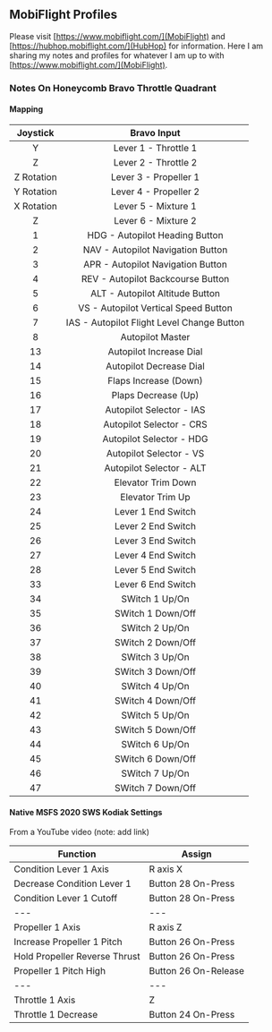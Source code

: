 ## MobiFlight Profiles

Please visit [https://www.mobiflight.com/](MobiFlight) and [https://hubhop.mobiflight.com/](HubHop) for information. Here I am sharing my notes and profiles for whatever I am up to with [https://www.mobiflight.com/](MobiFlight).

### Notes On Honeycomb Bravo Throttle Quadrant

#### Mapping

| Joystick   | Bravo Input      |
| :--------: | :--------------: |
| Y          | Lever 1 - Throttle 1
| Z          | Lever 2 - Throttle 2
| Z Rotation | Lever 3 - Propeller 1
| Y Rotation | Lever 4 - Propeller 2
| X Rotation | Lever 5 - Mixture 1
| Z          | Lever 6 - Mixture 2
| 1          | HDG - Autopilot Heading Button
| 2          | NAV - Autopilot Navigation Button
| 3          | APR - Autopilot Navigation Button
| 4          | REV - Autopilot Backcourse Button
| 5          | ALT - Autopilot Altitude Button
| 6          | VS  - Autopilot Vertical Speed Button
| 7          | IAS - Autopilot Flight Level Change Button
| 8          | Autopilot Master
| 13         | Autopilot Increase Dial
| 14         | Autopilot Decrease Dial
| 15         | Flaps Increase (Down)
| 16         | Plaps Decrease (Up)
| 17         | Autopilot Selector - IAS
| 18         | Autopilot Selector - CRS
| 19         | Autopilot Selector - HDG
| 20         | Autopilot Selector - VS
| 21         | Autopilot Selector - ALT
| 22         | Elevator Trim Down 
| 23         | Elevator Trim Up
| 24         | Lever 1 End Switch
| 25         | Lever 2 End Switch
| 26         | Lever 3 End Switch
| 27         | Lever 4 End Switch
| 28         | Lever 5 End Switch
| 33         | Lever 6 End Switch
| 34         | SWitch 1 Up/On
| 35         | SWitch 1 Down/Off
| 36         | SWitch 2 Up/On
| 37         | SWitch 2 Down/Off
| 38         | SWitch 3 Up/On
| 39         | SWitch 3 Down/Off
| 40         | SWitch 4 Up/On
| 41         | SWitch 4 Down/Off
| 42         | SWitch 5 Up/On
| 43         | SWitch 5 Down/Off
| 44         | SWitch 6 Up/On
| 45         | SWitch 6 Down/Off
| 46         | SWitch 7 Up/On
| 47         | SWitch 7 Down/Off

#### Native MSFS 2020 SWS Kodiak Settings

From a YouTube video (note: add link)

| Function | Assign |
| --- | --- |
| Condition Lever 1 Axis | R axis X |
| Decrease Condition Lever 1 | Button 28 On-Press |
| Condition Lever 1 Cutoff | Button 28 On-Press |
| --- | --- |
| Propeller 1 Axis | R axis Z |
| Increase Propeller 1 Pitch | Button 26 On-Press |
| Hold Propeller Reverse Thrust | Button 26 On-Press |
| Propeller 1 Pitch High | Button 26 On-Release |
| --- | --- |
| Throttle 1 Axis | Z |
| Throttle 1 Decrease | Button 24 On-Press |
